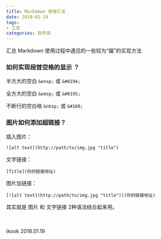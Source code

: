 ```yaml
---
title: Markdown 使用汇总
date: 2018-01-19
tags:
- 工具
categories: 软件说
---
```


汇总 Markdown 使用过程中遇见的一些较为“偏”的实现方法
<br>

<!--more-->

### 如何实现段首空格的显示 ？

半方大的空白 `&ensp;` 或 `&#8194;`

全方大的空白 `&emsp;` 或 `&#8195;`

不断行的空白格 `&nbsp;` 或 `&#160;`
<br>

### 图片如何添加超链接？

插入图片：

`![alt text](http://path/to/img.jpg "title")`

文字链接：

`[Title](你的链接地址)`


图片加链接：

`[![alt text](http://path/to/img.jpg "title")](你的链接地址)`

其实就是 图片 和 文字链接 2种语法结合起来用。


<br>
<br>ikook
2018.01.19